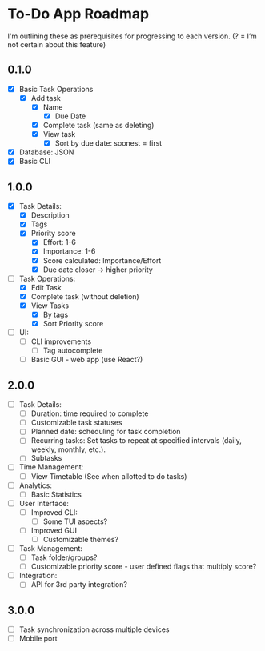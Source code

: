 # To-Do App Roadmap

I'm outlining these as prerequisites for progressing to each version.
(? = I’m not certain about this feature)

## 0.1.0

- [x] Basic Task Operations
  - [x] Add task
    - [x] Name
      - [x] Due Date
    - [x] Complete task (same as deleting)
    - [x] View task
      - [x] Sort by due date: soonest = first
- [x] Database: JSON
- [x] Basic CLI

## 1.0.0

- [x] Task Details:
  - [x] Description
  - [x] Tags
  - [x] Priority score
    - [x] Effort: 1-6
    - [x] Importance: 1-6
    - [x] Score calculated: Importance/Effort
    - [x] Due date closer -> higher priority
- [ ] Task Operations:
  - [x] Edit Task
  - [x] Complete task (without deletion)
  - [x] View Tasks
    - [x] By tags
    - [x] Sort Priority score
- [ ] UI:
  - [ ] CLI improvements
    - [ ] Tag autocomplete
  - [ ] Basic GUI - web app (use React?)

## 2.0.0

- [ ] Task Details:
  - [ ] Duration: time required to complete
  - [ ] Customizable task statuses
  - [ ] Planned date: scheduling for task completion
  - [ ] Recurring tasks: Set tasks to repeat at specified intervals (daily, weekly, monthly, etc.).
  - [ ] Subtasks
- [ ] Time Management:
  - [ ] View Timetable (See when allotted to do tasks)
- [ ] Analytics:
  - [ ] Basic Statistics
- [ ] User Interface:
  - [ ] Improved CLI:
    - [ ] Some TUI aspects?
  - [ ] Improved GUI
    - [ ] Customizable themes?
- [ ] Task Management:
  - [ ] Task folder/groups?
  - [ ] Customizable priority score - user defined flags that multiply score?
- [ ] Integration:
  - [ ] API for 3rd party integration?

## 3.0.0

- [ ] Task synchronization across multiple devices
- [ ] Mobile port
